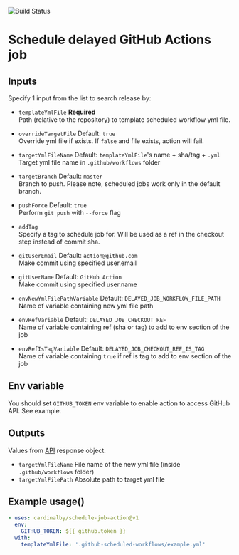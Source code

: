 ![Build Status](https://github.com/cardinalby/schedule-job-action/workflows/build-test/badge.svg)

# Schedule delayed GitHub Actions job 

## Inputs

Specify 1 input from the list to search release by:

* `templateYmlFile` **Required**<br>
Path (relative to the repository) to template scheduled workflow yml file.

* `overrideTargetFile` Default: `true`<br>
Override yml file if exists. If `false` and file exists, action will fail.

* `targetYmlFileName` Default: `templateYmlFile`'s name + sha/tag + `.yml`<br>
Target yml file name in `.github/workflows` folder

* `targetBranch` Default: `master`<br>
Branch to push. Please note, scheduled jobs work only in the default branch.

* `pushForce` Default: `true`<br>
Perform `git push` with `--force` flag

* `addTag`<br>
Specify a tag to schedule job for. Will be used as a ref in the checkout step instead of commit sha.

* `gitUserEmail` Default: `action@github.com`<br>
Make commit using specified user.email

* `gitUserName` Default: `GitHub Action`<br>
Make commit using specified user.name

* `envNewYmlFilePathVariable` Default: `DELAYED_JOB_WORKFLOW_FILE_PATH`<br>
Name of variable containing new yml file path

* `envRefVariable` Default: `DELAYED_JOB_CHECKOUT_REF`<br>
Name of variable containing ref (sha or tag) to add to env section of the job

* `envRefIsTagVariable` Default: `DELAYED_JOB_CHECKOUT_REF_IS_TAG`<br>
Name of variable containing `true` if ref is tag to add to env section of the job

## Env variable

You should set `GITHUB_TOKEN` env variable to enable action to access GitHub API. See example.

## Outputs
Values from [API](https://docs.github.com/en/rest/reference/repos#releases) response object:

* `targetYmlFileName` File name of the new yml file (inside `.github/workflows` folder)
* `targetYmlFilePath` Absolute path to target yml file

## Example usage()
```yaml
- uses: cardinalby/schedule-job-action@v1
  env:
    GITHUB_TOKEN: ${{ github.token }}
  with:
    templateYmlFile: '.github-scheduled-workflows/example.yml'    
```